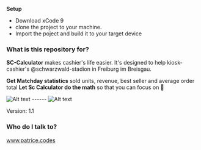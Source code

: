 **Setup**
- Download xCode 9
- clone the project to your machine. 
- Import the poject and build it to your target device

### What is this repository for? ###

**SC-Calculator** makes cashier's life easier. 
It's designed to help kiosk-cashier's  @schwarzwald-stadion in Freiburg im Breisgau.

**Get Matchday statistics** sold units, revenue, best seller and average order total
**Let Sc Calculator do the math** so that you can focus on 🍻


![Alt text](https://imgur.com/fni2UdX "Calculation scenario")  ------  ![Alt text](https://imgur.com/qQh4wAE "Statistics scenario")



Version: 1.1


### Who do I talk to? ###

www.patrice.codes
